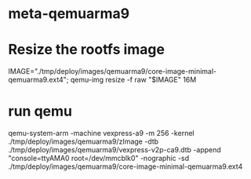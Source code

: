 # meta-qemuarma9

# Resize the rootfs image
IMAGE="./tmp/deploy/images/qemuarma9/core-image-minimal-qemuarma9.ext4"; qemu-img resize -f raw "$IMAGE" 16M

# run qemu
qemu-system-arm -machine vexpress-a9 -m 256 -kernel ./tmp/deploy/images/qemuarma9/zImage -dtb ./tmp/deploy/images/qemuarma9/vexpress-v2p-ca9.dtb -append "console=ttyAMA0 root=/dev/mmcblk0" -nographic -sd ./tmp/deploy/images/qemuarma9/core-image-minimal-qemuarma9.ext4
